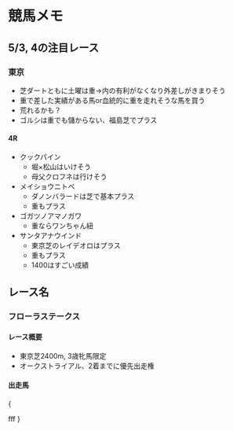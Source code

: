 # 競馬メモ

## 5/3, 4の注目レース

### 東京

- 芝ダートともに土曜は重→内の有利がなくなり外差しがきまりそう
- 重で差した実績がある馬or血統的に重を走れそうな馬を買う
- 荒れるかも？
- ゴルシは重でも儲からない、福島芝でプラス

#### 4R

- クックパイン
  - 堀×松山はいけそう
  - 母父クロフネは行けそう
- メイショウニトベ
  - ダノンバラードは芝で基本プラス
  - 重もプラス
- ゴガツノアマノガワ
  - 重ならワンちゃん紐
- サンタアナウインド
  - 東京芝のレイデオロはプラス
  - 重もプラス
  - 1400はすごい成績
## レース名

### フローラステークス

#### レース概要

- 東京芝2400m, 3歳牝馬限定
- オークストライアル、2着までに優先出走権

#### 出走馬

####

{

fff
}